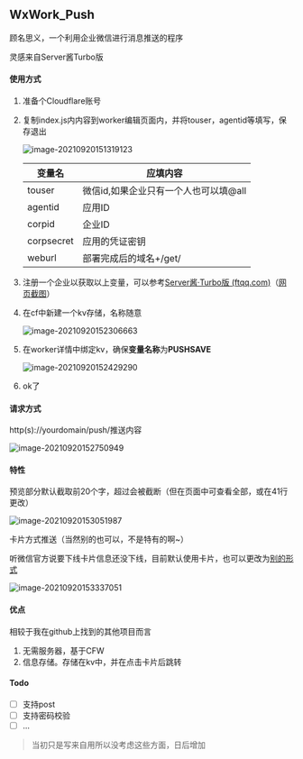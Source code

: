## WxWork_Push

顾名思义，一个利用企业微信进行消息推送的程序

灵感来自Server酱Turbo版

#### 使用方式

1. 准备个Cloudflare账号

2. 复制index.js内内容到worker编辑页面内，并将touser，agentid等填写，保存退出

   ![image-20210920151319123](https://asstes.thun888.xyz/file/pic-bed/2021/09/e1c767d022f4abf0865cccfe260184bb.png)

   | 变量名     | 应填内容                              |
   | ---------- | ------------------------------------- |
   | touser     | 微信id,如果企业只有一个人也可以填@all |
   | agentid    | 应用ID                                |
   | corpid     | 企业ID                                |
   | corpsecret | 应用的凭证密钥                        |
   | weburl     | 部署完成后的域名+/get/                |

3. 注册一个企业以获取以上变量，可以参考[Server酱·Turbo版 (ftqq.com)](https://sct.ftqq.com/forward)（[网页截图](https://asstes.thun888.xyz/file/pic-bed/2021/09/4f4633a0b5f843a17263289553a5976e.png)）

4. 在cf中新建一个kv存储，名称随意

   ![image-20210920152306663](https://asstes.thun888.xyz/file/pic-bed/2021/09/1394e65f6d88e8363afbbd208b519e69.png)

5. 在worker详情中绑定kv，确保**变量名称**为**PUSHSAVE**

   ![image-20210920152429290](https://asstes.thun888.xyz/file/pic-bed/2021/09/c7d3f9825cac0f9b3fad72a98dd29e21.png)

6. ok了

#### 请求方式

http(s)://yourdomain/push/推送内容

![image-20210920152750949](https://asstes.thun888.xyz/file/pic-bed/2021/09/0ae4b1b58ff1d25b18cae99b11232505.png)

#### 特性

预览部分默认截取前20个字，超过会被截断（但在页面中可查看全部，或在41行更改）

![image-20210920153051987](https://asstes.thun888.xyz/file/pic-bed/2021/09/fd33e6ee1591503038118d0d995b3dd7.png)

卡片方式推送（当然别的也可以，不是特有的啊~）

听微信官方说要下线卡片信息还没下线，目前默认使用卡片，也可以更改为[别的形式](https://work.weixin.qq.com/api/doc/90000/90135/90236)

![image-20210920153337051](https://asstes.thun888.xyz/file/pic-bed/2021/09/f54484c2c404160a13162803ea8bba0c.png)

#### 优点

相较于我在github上找到的其他项目而言

1. 无需服务器，基于CFW
2. 信息存储。存储在kv中，并在点击卡片后跳转

#### Todo

- [ ] 支持post
- [ ] 支持密码校验
- [ ] ...

> 当初只是写来自用所以没考虑这些方面，日后增加